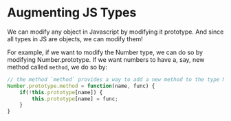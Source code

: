 # Augmenting JS Types

We can modify any object in Javascript by modifying it prototype. And since all types in JS are objects, we can modify them!

For example, if we want to modify the Number type, we can do so by modifying Number.prototype. If we want numbers to have a, say, new method called `method`, we do so by:

```js
// the method `method` provides a way to add a new method to the type Number by providing a name and the function that defines its behavior.
Number.prototype.method = function(name, func) {
    if(!this.prototype[name]) {
        this.prototype[name] = func;
    }
}
```